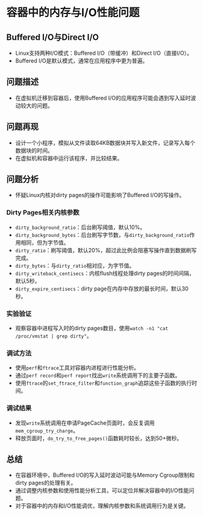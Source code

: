 # 容器中的内存与I/O性能问题

## Buffered I/O与Direct I/O

- Linux支持两种I/O模式：Buffered I/O（带缓冲）和Direct I/O（直接I/O）。
- Buffered I/O是默认模式，通常在应用程序中更为普遍。

## 问题描述

- 在虚拟机迁移到容器后，使用Buffered I/O的应用程序可能会遇到写入延时波动较大的问题。

## 问题再现

- 设计一个小程序，模拟从文件读取64KB数据块并写入新文件，记录写入每个数据块的时间。
- 在虚拟机和容器中运行该程序，并比较结果。

## 问题分析

- 怀疑Linux内核对dirty pages的操作可能影响了Buffered I/O的写操作。

### Dirty Pages相关内核参数

- `dirty_background_ratio`：后台刷写阈值，默认10%。
- `dirty_background_bytes`：后台刷写字节数，与`dirty_background_ratio`作用相同，但为字节值。
- `dirty_ratio`：刷写阈值，默认20%，超过此比例会阻塞写操作直到数据刷写完成。
- `dirty_bytes`：与`dirty_ratio`相对应，为字节值。
- `dirty_writeback_centisecs`：内核flush线程处理dirty pages的时间间隔，默认5秒。
- `dirty_expire_centisecs`：dirty page在内存中存放的最长时间，默认30秒。

### 实验验证

- 观察容器中进程写入时的dirty pages数目，使用`watch -n1 "cat /proc/vmstat | grep dirty"`。

### 调试方法

- 使用`perf`和`ftrace`工具对容器内进程进行性能分析。
- 通过`perf record`和`perf report`找出`write`系统调用下的主要子函数。
- 使用`ftrace`的`set_ftrace_filter`和`function_graph`追踪这些子函数的执行时间。

### 调试结果

- 发现`write`系统调用在申请PageCache页面时，会反复调用`mem_cgroup_try_charge`。
- 释放页面时，`do_try_to_free_pages()`函数耗时较长，达到50+微秒。

## 总结

- 在容器环境中，Buffered I/O的写入延时波动可能与Memory Cgroup限制和dirty pages的处理有关。
- 通过调整内核参数和使用性能分析工具，可以定位并解决容器中的I/O性能问题。
- 对于容器中的内存和I/O性能调优，理解内核参数和系统调用行为是关键。

